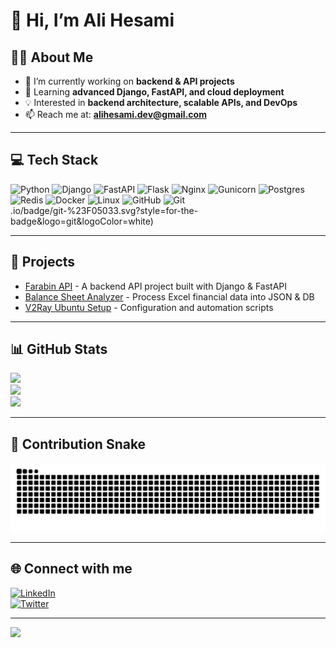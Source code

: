 # 👋 Hi, I’m Ali Hesami

## 👨‍💻 About Me
- 🔭 I’m currently working on **backend & API projects**  
- 🌱 Learning **advanced Django, FastAPI, and cloud deployment**  
- 💡 Interested in **backend architecture, scalable APIs, and DevOps**  
- 📫 Reach me at: **alihesami.dev@gmail.com**  

---

## 💻 Tech Stack
![Python](https://img.shields.io/badge/python-3670A0?style=for-the-badge&logo=python&logoColor=ffdd54) 
![Django](https://img.shields.io/badge/django-%23092E20.svg?style=for-the-badge&logo=django&logoColor=white) 
![FastAPI](https://img.shields.io/badge/FastAPI-005571?style=for-the-badge&logo=fastapi) 
![Flask](https://img.shields.io/badge/flask-%23000.svg?style=for-the-badge&logo=flask&logoColor=white) 
![Nginx](https://img.shields.io/badge/nginx-%23009639.svg?style=for-the-badge&logo=nginx&logoColor=white) 
![Gunicorn](https://img.shields.io/badge/gunicorn-%298729.svg?style=for-the-badge&logo=gunicorn&logoColor=white) 
![Postgres](https://img.shields.io/badge/postgres-%23316192.svg?style=for-the-badge&logo=postgresql&logoColor=white) 
![Redis](https://img.shields.io/badge/redis-%23DD0031.svg?style=for-the-badge&logo=redis&logoColor=white) 
![Docker](https://img.shields.io/badge/docker-%230db7ed.svg?style=for-the-badge&logo=docker&logoColor=white)
![Linux](https://img.shields.io/badge/linux-%23000000.svg?style=for-the-badge&logo=linux&logoColor=white) 
![GitHub](https://img.shields.io/badge/github-%23121011.svg?style=for-the-badge&logo=github&logoColor=white) 
![Git](https://img.shields.io/badge/git-%23F05033.svg?style=for-the-badge&logo=git&logoColor=white)  
.io/badge/git-%23F05033.svg?style=for-the-badge&logo=git&logoColor=white)  

---

## 🚀 Projects
- [Farabin API](https://github.com/alihesamiz/Farabin-api) - A backend API project built with Django & FastAPI  
- [Balance Sheet Analyzer](https://github.com/alihesamiz/BalanceSheet) - Process Excel financial data into JSON & DB  
- [V2Ray Ubuntu Setup](https://github.com/alihesamiz/V2Ray-Ubuntu) - Configuration and automation scripts  

---

## 📊 GitHub Stats
![](https://github-readme-stats.vercel.app/api?username=alihesamiz&theme=dark&hide_border=false&include_all_commits=false&count_private=false)<br/>
![](https://nirzak-streak-stats.vercel.app/?user=alihesamiz&theme=dark&hide_border=false)<br/>
![](https://github-readme-stats.vercel.app/api/top-langs/?username=alihesamiz&theme=dark&hide_border=false&include_all_commits=false&layout=compact)

---

## 🐍 Contribution Snake
![Snake animation](https://github.com/Platane/snk/raw/output/github-contribution-grid-snake.svg)

---

## 🌐 Connect with me
[![LinkedIn](https://img.shields.io/badge/linkedin-%230077B5.svg?style=for-the-badge&logo=linkedin&logoColor=white)](https://linkedin.com/in/alihesamiz)  
[![Twitter](https://img.shields.io/badge/twitter-%231DA1F2.svg?style=for-the-badge&logo=twitter&logoColor=white)](https://twitter.com/alihesamiz)  

---

[![](https://visitcount.itsvg.in/api?id=alihesamiz&icon=0&color=0)](https://visitcount.itsvg.in)
